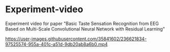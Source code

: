 # Experiment-video
Experiment video for paper "Basic Taste Sensation Recognition from EEG Based on Multi-Scale Convolutional Neural Network with Residual Learning"


https://user-images.githubusercontent.com/35841602/236621834-97525574-955a-401c-a51d-9db20ab8a6b0.mp4

